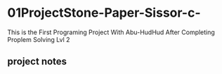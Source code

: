 # 01ProjectStone-Paper-Sissor-c-
This is the First Programing Project With Abu-HudHud  After Completing Proplem Solving Lvl 2

## project notes
